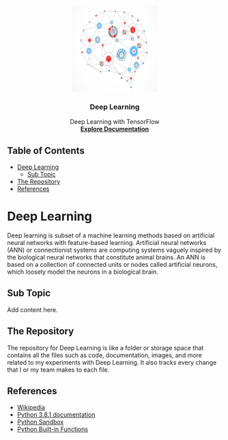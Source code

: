 
<!-- BANNER / LOGO -->
<br />
<p align="center">
  <a href="https://github.com/raj-vijay/py">
    <img src="images/DL.jpeg" alt="Logo" width="200" height="200">
  </a>

  <h3 align="center">Deep Learning</h3>

  <p align="center">
    Deep Learning with TensorFlow
    <br />
    <a href="https://www.tensorflow.org/"><strong>Explore Documentation</strong></a>
  </p>
</p>


<!-- TABLE OF CONTENTS -->
## Table of Contents

* [Deep Learning](#Deep-Learning)
  * [Sub Topic](#Sub-Topic)
* [The Repository](#The-repository)
* [References](#References)


# Deep Learning

Deep learning is subset of a machine learning methods based on artificial neural networks with feature-based learning. Artificial neural networks (ANN) or connectionist systems are computing systems vaguely inspired by the biological neural networks that constitute animal brains. An ANN is based on a collection of connected units or nodes called artificial neurons, which loosely model the neurons in a biological brain. 

## Sub Topic

Add content here.


## The Repository
The repository for Deep Learning is like a folder or storage space that contains all the files such as code, documentation, images, and more related to my experiments with Deep Learning. It also tracks every change that I or my team makes to each file.

<!-- REFERENCES -->
## References

* [Wikipedia](https://en.wikipedia.org/wiki/Python_(programming_language))
* [Python 3.8.1 documentation](https://docs.python.org/3/)
* [Python Sandbox](https://edube.org/sandbox?language=python)
* [Python Built-in Functions](https://docs.python.org/3/library/functions.html)
